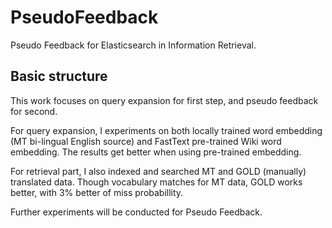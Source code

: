 # PseudoFeedback
Pseudo Feedback for Elasticsearch in Information Retrieval.

## Basic structure
This work focuses on query expansion for first step, and pseudo feedback for second.

For query expansion, I experiments on both locally trained word embedding (MT bi-lingual English source) and FastText pre-trained Wiki word embedding. The results get better when using pre-trained embedding.

For retrieval part, I also indexed and searched MT and GOLD (manually) translated data. Though vocabulary matches for MT data, GOLD works better, with 3% better of miss probabillity.

Further experiments will be conducted for Pseudo Feedback.

